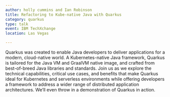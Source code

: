 ```yaml
---
author: holly cummins and Ian Robinson
title: Refactoring to Kube-native Java with Quarkus
category: quarkus
type: talk
event: IBM TechXchange
location: Las Vegas

---
```


Quarkus was created to enable Java developers to deliver applications for a modern, cloud-native world. A Kubernetes-native Java framework, Quarkus is tailored for the Java VM and GraalVM native image, and crafted from best-of-breed Java libraries and standards. Join us as we explore the technical capabilities, critical use cases, and benefits that make Quarkus ideal for Kubernetes and serverless environments while offering developers a framework to address a wider range of distributed application architectures. We’ll even throw in a demonstration of Quarkus in action.